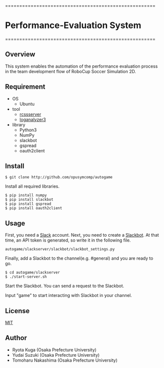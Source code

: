 =====================================================

#  __Performance-Evaluation System__

=====================================================

## Overview
This system enables the automation of the performance evaluation process in the team development flow of RoboCup Soccer Simulation 2D.

## Requirement
- OS
  - Ubuntu
- tool
  - [rcssserver](https://github.com/rcsoccersim/rcssserver)
  - [loganalyzer3](https://github.com/opusymcomp/loganalyzer3)
- library
  - Python3
  - NumPy
  - slackbot
  - gspread
  - oauth2client

## Install
```
$ git clone http://github.com/opusymcomp/autogame
```
Install all required libraries.
```
$ pip install numpy
$ pip install slackbot
$ pip install gspread
$ pip install oauth2client
```
## Usage
First, you need a [Slack](https://slack.com/get-started#/create)
account.
Next, you need to create a
[Slackbot](https://api.slack.com/bot-users).
At that time, an API token is generated, so write it in the following file.
```
autogame/slackserver/slackbot/slackbot_settings.py
```
Finally, add a Slackbot to the channel(e.g. #general) and you are ready to go.
```
$ cd autogame/slackserver
$ ./start-server.sh
```
Start the Slackbot.
You can send a request to the Slackbot.

Input "game" to start interacting with Slackbot in your channel.

## License
[MIT](https://github.com/opusymcomp/autogame/blob/master/LICENSE)

## Author
- Ryota Kuga (Osaka Prefecture University)
- Yudai Suzuki (Osaka Prefecture University)
- Tomoharu Nakashima (Osaka Prefecture University)
